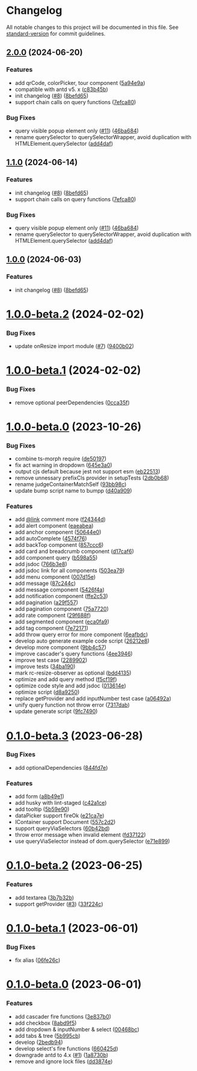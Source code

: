 # Changelog

All notable changes to this project will be documented in this file. See [standard-version](https://github.com/conventional-changelog/standard-version) for commit guidelines.

## [2.0.0](https://github.com/DTStack/ant-design-testing/compare/v1.0.0-beta.2...v2.0.0) (2024-06-20)


### Features

* add qrCode, colorPicker, tour component ([5a94e9a](https://github.com/DTStack/ant-design-testing/commit/5a94e9a1f7e07673f5e2763817f5ad625954a75a))
* compatible with antd v5. x ([c83b45b](https://github.com/DTStack/ant-design-testing/commit/c83b45bef08321b65140356936b017584a0bc047))
* init changelog ([#8](https://github.com/DTStack/ant-design-testing/issues/8)) ([8befd65](https://github.com/DTStack/ant-design-testing/commit/8befd65e5ade8d0e77affe85e116444f3eb37ab1))
* support chain calls on query functions ([7efca80](https://github.com/DTStack/ant-design-testing/commit/7efca80932b727a1e8c669124d447018cbafb6c0))


### Bug Fixes

* query visible popup element only ([#11](https://github.com/DTStack/ant-design-testing/issues/11)) ([46ba684](https://github.com/DTStack/ant-design-testing/commit/46ba684a430792246aa1d68dd8e0caebd9bf0163))
* rename querySelector to querySelectorWrapper, avoid duplication with HTMLElement.querySelector ([add4daf](https://github.com/DTStack/ant-design-testing/commit/add4daf1103f1ac33febf5bd6d79d60077e41d43))

## [1.1.0](https://github.com/DTStack/ant-design-testing/compare/v1.0.0-beta.2...v1.1.0) (2024-06-14)


### Features

* init changelog ([#8](https://github.com/DTStack/ant-design-testing/issues/8)) ([8befd65](https://github.com/DTStack/ant-design-testing/commit/8befd65e5ade8d0e77affe85e116444f3eb37ab1))
* support chain calls on query functions ([7efca80](https://github.com/DTStack/ant-design-testing/commit/7efca80932b727a1e8c669124d447018cbafb6c0))


### Bug Fixes

* query visible popup element only ([#11](https://github.com/DTStack/ant-design-testing/issues/11)) ([46ba684](https://github.com/DTStack/ant-design-testing/commit/46ba684a430792246aa1d68dd8e0caebd9bf0163))
* rename querySelector to querySelectorWrapper, avoid duplication with HTMLElement.querySelector ([add4daf](https://github.com/DTStack/ant-design-testing/commit/add4daf1103f1ac33febf5bd6d79d60077e41d43))

## [1.0.0](https://github.com/DTStack/ant-design-testing/compare/v1.0.0-beta.2...v1.0.0) (2024-06-03)


### Features

* init changelog ([#8](https://github.com/DTStack/ant-design-testing/issues/8)) ([8befd65](https://github.com/DTStack/ant-design-testing/commit/8befd65e5ade8d0e77affe85e116444f3eb37ab1))

# [1.0.0-beta.2](https://github.com/DTStack/ant-design-testing/compare/v1.0.0-beta.1...v1.0.0-beta.2) (2024-02-02)


### Bug Fixes

* update onResize import module ([#7](https://github.com/DTStack/ant-design-testing/issues/7)) ([9400b02](https://github.com/DTStack/ant-design-testing/commit/9400b02f22d89f75f627ee63e938ca6bd14c5bcf))



# [1.0.0-beta.1](https://github.com/DTStack/ant-design-testing/compare/v1.0.0-beta.0...v1.0.0-beta.1) (2024-02-02)


### Bug Fixes

* remove optional peerDependencies ([0cca35f](https://github.com/DTStack/ant-design-testing/commit/0cca35f8a98a87f38b10927f8cf06464687c7052))



# [1.0.0-beta.0](https://github.com/DTStack/ant-design-testing/compare/v0.1.0-beta.3...v1.0.0-beta.0) (2023-10-26)


### Bug Fixes

* combine ts-morph require ([de50197](https://github.com/DTStack/ant-design-testing/commit/de501975e37d22a1a73c019106f8ae75d601e510))
* fix act warning in dropdown ([645e3a0](https://github.com/DTStack/ant-design-testing/commit/645e3a049eca7bb2ad5197bb12e7e8dd9582888d))
* output cjs default because jest not support esm ([eb22513](https://github.com/DTStack/ant-design-testing/commit/eb22513a542179629950de86033277ad9c66b2e8))
* remove unnessary prefixCls provider in setupTests ([2db0b68](https://github.com/DTStack/ant-design-testing/commit/2db0b68cbad853970375cb4931ab0239c29d858d))
* rename judgeContainerMatchSelf ([93bb98c](https://github.com/DTStack/ant-design-testing/commit/93bb98c261d1548985a6a3186b2f1784a157d781))
* update bump script name to bumpp ([d40a909](https://github.com/DTStack/ant-design-testing/commit/d40a909788a3c94b6b71536b440a4041226750fd))


### Features

* add [@link](https://github.com/link) comment more ([f24344d](https://github.com/DTStack/ant-design-testing/commit/f24344dcc0ba2a05f5c0d69c0a76a217820aa1fb))
* add alert component ([eaeabea](https://github.com/DTStack/ant-design-testing/commit/eaeabea9f545826031bc746f6ca9c2c09e0ef8ef))
* add anchor component ([50644e0](https://github.com/DTStack/ant-design-testing/commit/50644e07f228cfaed15ebe1c58c5b3894dd4f622))
* add autoComplete ([4574f76](https://github.com/DTStack/ant-design-testing/commit/4574f766cdda88816e3f8e59bd603d881d68032c))
* add backTop component ([857ccc6](https://github.com/DTStack/ant-design-testing/commit/857ccc67f3a008d8eec95151c80bb243b4f343e6))
* add card and breadcrumb component ([d17caf6](https://github.com/DTStack/ant-design-testing/commit/d17caf6050cddce3fc3bbd17b9f9c2df52035ce6))
* add component query ([b598a55](https://github.com/DTStack/ant-design-testing/commit/b598a55cbe6cf1c9ee6e876015e7af674859f731))
* add jsdoc ([766b3e8](https://github.com/DTStack/ant-design-testing/commit/766b3e80c3c19e449446bb59487d700ee4226667))
* add jsdoc link for all components ([503ea79](https://github.com/DTStack/ant-design-testing/commit/503ea7943c5a32add503b05cc83a26e72b7472e0))
* add menu component ([007d15e](https://github.com/DTStack/ant-design-testing/commit/007d15e1fff80021256e55767ffb3360177ea89a))
* add message ([87c244c](https://github.com/DTStack/ant-design-testing/commit/87c244c6da2d5e28836d560a27658ba513a02bab))
* add message component ([5426f4a](https://github.com/DTStack/ant-design-testing/commit/5426f4a4824b06f890784408eb263dfc7dd02c67))
* add notification component ([ffe2c53](https://github.com/DTStack/ant-design-testing/commit/ffe2c53f26715ba75720c9c3925c71af43bbbad8))
* add pagination ([a29f557](https://github.com/DTStack/ant-design-testing/commit/a29f55797dc665c3e1cef09bdf9148d60ab7a8d9))
* add pagination component ([75a7720](https://github.com/DTStack/ant-design-testing/commit/75a772035c9952155e4880eb1fc799091a7c2000))
* add rate component ([29f688f](https://github.com/DTStack/ant-design-testing/commit/29f688f1885e5e9d53580a3339314623584e2366))
* add segmented component ([eca0fa9](https://github.com/DTStack/ant-design-testing/commit/eca0fa96233225f6ae81d34033dd9a812312ce17))
* add tag component ([7e72171](https://github.com/DTStack/ant-design-testing/commit/7e721714e1453894126ea9857ae02d50dc0905a2))
* add throw query error for more component ([6eafbdc](https://github.com/DTStack/ant-design-testing/commit/6eafbdce9609e2aba3eb6a33b0befd7ea89591ab))
* develop auto generate example code script ([26212e8](https://github.com/DTStack/ant-design-testing/commit/26212e826f2ecaff89eb1e4175d22597f1dd6c77))
* develop more component ([9bb4c57](https://github.com/DTStack/ant-design-testing/commit/9bb4c578e5e7082c5a1b52735c1fe4ffc078cf46))
* improve cascader's query functions ([4ee3946](https://github.com/DTStack/ant-design-testing/commit/4ee39461abebbc405f9e712ace9fe14d9577cbdb))
* improve test case ([2289902](https://github.com/DTStack/ant-design-testing/commit/2289902d137bca7a627dfb8f4159e6cc4765ed0a))
* improve tests ([34ba190](https://github.com/DTStack/ant-design-testing/commit/34ba190e88c74b7b3de0c2da85aad5938ad35c40))
* mark rc-resize-observer as optional ([bdd4135](https://github.com/DTStack/ant-design-testing/commit/bdd4135cf2083d1c0937882306d8649136854b53))
* optimize and add query method ([f5cf19f](https://github.com/DTStack/ant-design-testing/commit/f5cf19f75e81acad7687be5139c8f9beb0a8beec))
* optimize code style and add jsdoc ([013614e](https://github.com/DTStack/ant-design-testing/commit/013614ee0e1a40baba4c3a068753bf031d3ca732))
* optimize script ([d8a9250](https://github.com/DTStack/ant-design-testing/commit/d8a92505be2836d02d2b5dc6a076b1ecda4e727d))
* replace getProvider and add inputNumber test case ([a06492a](https://github.com/DTStack/ant-design-testing/commit/a06492ac09c9333e055c938a0e807402e0955911))
* unify query function not throw error ([7317dab](https://github.com/DTStack/ant-design-testing/commit/7317dab85e1502c2aa88b45f8ff68784def2c1d4))
* update generate script ([9fc7490](https://github.com/DTStack/ant-design-testing/commit/9fc7490831e46a0b090e3f6f513a6dbab1316887))



# [0.1.0-beta.3](https://github.com/DTStack/ant-design-testing/compare/v0.1.0-beta.2...v0.1.0-beta.3) (2023-06-28)


### Bug Fixes

* add optionalDependencies ([844fd7e](https://github.com/DTStack/ant-design-testing/commit/844fd7ee8a6d9126e4709c4c82ab0fe451986d6b))


### Features

* add form ([a8b49e1](https://github.com/DTStack/ant-design-testing/commit/a8b49e185eb1bde0ff76d9a9d360a19961911ba0))
* add husky with lint-staged ([c42a1ce](https://github.com/DTStack/ant-design-testing/commit/c42a1ce4553ea24bd9fd139151cb68fe7552e068))
* add tooltip ([5b59e90](https://github.com/DTStack/ant-design-testing/commit/5b59e901f2b879bc0674b97fd57ea11bf8797958))
* dataPicker support fireOk ([e21ca7e](https://github.com/DTStack/ant-design-testing/commit/e21ca7efa3163088043205d12943e9fef9c8fe8f))
* IContainer support Document ([557c2d2](https://github.com/DTStack/ant-design-testing/commit/557c2d2dfda5d39c8c1e2c6a3afb7ca88e4311c5))
* support queryViaSelectors ([60b42bd](https://github.com/DTStack/ant-design-testing/commit/60b42bdedb045a286515e9d3b3163c4eb943924e))
* throw error message when invalid element ([fd37122](https://github.com/DTStack/ant-design-testing/commit/fd37122b3fe39f3a4909eb9c409c114211f55a99))
* use queryViaSelector instead of dom.querySelector ([e71e899](https://github.com/DTStack/ant-design-testing/commit/e71e8991ba579820ff4099bd8b05225f51acf5a6))



# [0.1.0-beta.2](https://github.com/DTStack/ant-design-testing/compare/v0.1.0-beta.1...v0.1.0-beta.2) (2023-06-25)


### Features

* add textarea ([3b7b32b](https://github.com/DTStack/ant-design-testing/commit/3b7b32b46af76a201e2ce6c3ba049ca2fbac15b0))
* support getProvider ([#3](https://github.com/DTStack/ant-design-testing/issues/3)) ([33f224c](https://github.com/DTStack/ant-design-testing/commit/33f224cf7f37b8ad3890dce478867b463a54c485))



# [0.1.0-beta.1](https://github.com/DTStack/ant-design-testing/compare/v0.1.0-beta.0...v0.1.0-beta.1) (2023-06-01)


### Bug Fixes

* fix alias ([06fe26c](https://github.com/DTStack/ant-design-testing/commit/06fe26c0e4e3b6a5bc0f3be59b81d74896158740))



# [0.1.0-beta.0](https://github.com/DTStack/ant-design-testing/compare/00468bc10d4687c6d11bab5ed8eb9cc42c06260c...v0.1.0-beta.0) (2023-06-01)


### Features

* add cascader fire functions ([3e837b0](https://github.com/DTStack/ant-design-testing/commit/3e837b0ff53db9e85630c5433829704cd9b9f7fa))
* add checkbox ([8abd9f5](https://github.com/DTStack/ant-design-testing/commit/8abd9f58feaaa196c32827adfdd610756f8fa04e))
* add dropdown & inputNumber & select ([00468bc](https://github.com/DTStack/ant-design-testing/commit/00468bc10d4687c6d11bab5ed8eb9cc42c06260c))
* add tabs & tree ([5b995cb](https://github.com/DTStack/ant-design-testing/commit/5b995cb8002b89f844deed4ecc844533691fcd55))
* develop ([2bedb94](https://github.com/DTStack/ant-design-testing/commit/2bedb94eed92363583bf48d0faf88385f194d458))
* develop select's fire functions ([660425d](https://github.com/DTStack/ant-design-testing/commit/660425d78c9e6c330d204bb49278623030e1f429))
* downgrade antd to 4.x ([#1](https://github.com/DTStack/ant-design-testing/issues/1)) ([1a8730b](https://github.com/DTStack/ant-design-testing/commit/1a8730bcbf7ca36a6397c1dd88a8f70ab00040e7))
* remove and ignore lock files ([dd3874e](https://github.com/DTStack/ant-design-testing/commit/dd3874e783be0b96d57a4713a350eb0bcfdd1ad5))
